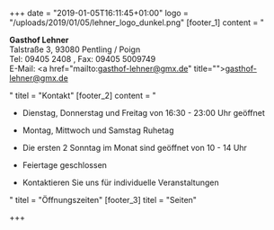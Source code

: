 +++
date = "2019-01-05T16:11:45+01:00"
logo = "/uploads/2019/01/05/lehner_logo_dunkel.png"
[footer_1]
content = "<p><strong>Gasthof Lehner</strong><br>Talstraße 3, 93080 Pentling / Poign<br>Tel: 09405 2408 , Fax: 09405 5009749<br>E-Mail: <a href=\"mailto:gasthof-lehner@gmx.de\" title=\"\">gasthof-lehner@gmx.de</a></p>"
titel = "Kontakt"
[footer_2]
content = "<ul><li><p>Dienstag, Donnerstag und Freitag von 16:30 - 23:00 Uhr geöffnet</p></li><li><p>Montag, Mittwoch und Samstag Ruhetag</p></li><li><p>Die ersten 2 Sonntag im Monat sind geöffnet von 10 - 14 Uhr</p></li><li><p>Feiertage geschlossen</p></li><li><p>Kontaktieren Sie uns für individuelle Veranstaltungen</p></li></ul>"
titel = "Öffnungszeiten"
[footer_3]
titel = "Seiten"

+++
